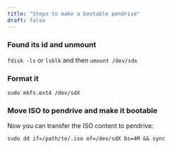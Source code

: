 ```yaml
---
title: "Steps to make a bootable pendrive"
draft: false
---
```


### Found its id and unmount

`fdisk -ls` or `lsblk` and then `umount /dev/sdx`

### Format it

`sudo mkfs.ext4 /dev/sdX`

### Move ISO to pendrive and make it bootable

Now you can transfer the ISO content to pendrive:

`sudo dd if=/path/to/.iso of=/dev/sdX bs=4M && sync`
